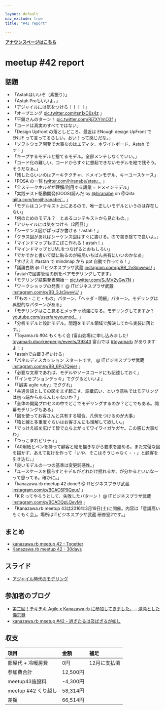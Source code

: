 ```yaml
---

layout: default
nav_exclude: true
title: "#42 report"

---
```


<div style="text-align: left;"><a href="./"><strong>アナウンスページはこちら</strong></a></div> 

# meetup #42 report

## 話題

* 「Astahはいいぞ（素振り）」
* 「Astah Proもいいよ。」
* 「アジャイルには気をつけろ！！！！」
* 「オープニング  [pic.twitter.com/tsn1xC6s4z](https://twitter.com/Yukimitsu_Izawa/status/700897712720379904/photo/1) 」
* 「平鍋さんのターン！ [pic.twitter.com/RjZXYlmO3f](https://twitter.com/Yukimitsu_Izawa/status/700898287604203520/photo/1) 」
* 「コードは真実のすべてではない」
* 「Design Upfront の落としどころ、最近は ENough design UpFront で ENUF って言ってるらしい。おい！って感じだな。」
* 「ソフトウェア開発で大事なのはエディタ、ホワイトボード、Astah です！」
* 「キープするモデルと捨てるモデル。全部メンテしなくていい。」
* 「コード化の難しい、コードからすぐに想起できないモデルを絵で残そう。そうだなぁ。」
* 「残したらいいのはアーキテクチャ、ドメインモデル、キーユースケース」
* 「POSA の一覧 [twitter.com/hiranabe/statu…](https://twitter.com/hiranabe/status/700874855537709056) 」
* 「全ステークホルダが理解/利用する語彙 = ドメインモデル」
* 「実践テスト駆動開発(GOOS)読んだ by [@hiranabe](https://twitter.com/hiranabe) on @Qiita [qiita.com/kenjihiranabe/…](http://qiita.com/kenjihiranabe/items/b951b6d98672167347fd) 」
* 「モデルはコンテキスト上にあるので、唯一正しいモデルというのは存在しない」
* 「何のためのモデル？　とあるコンテキストから見たもの。」
* 「アジャイルには気をつけろ（2回目）」
* 「シーケンス図がぱっぱか書ける！astah！」
* 「クラス図があればシーケンス図はすぐに書ける。ので書き捨てで良いよ。」
* 「マインドマップもぽこぽこ作れる！astah！」
* 「マインドマップとUMLをつなげるとおもしろい」
* 「でかでかと書いて壁に貼るのが結局いちばん共有にいいのかなあ」
* 「すげええ #astah で mindmap から ppt 自動で作ってる！」
* 「議論白熱 @ ITビジネスプラザ武蔵 [instagram.com/p/BB_2vSmweus/](https://www.instagram.com/p/BB_2vSmweus/) 」
* 「astahで図書管理の例をペアモデリングしてます」
* 「モデリング結果発表開始ー [pic.twitter.com/SJMV2yGw7N](https://twitter.com/wtnabe/status/700927861675282432/photo/1) 」
* 「ワークショップの発表！ @ ITビジネスプラザ武蔵 [instagram.com/p/BB_3JsSwevU/](https://www.instagram.com/p/BB_3JsSwevU/) 」
* 「「もの・こと・もの」パターン、「ヘッダ・明細」パターン。モデリングは典型的なパターンがある」
* 「モデリングはここ見るとメッチャ勉強になる。モデリングしてますか？[youtube.com/user/areyoumod…](https://www.youtube.com/user/areyoumodelingjapan) 」
* 「分析モデルと設計モデル。問題をモデル領域で解決してから実装に落とす。」
* 「Toyama.rb #04 もくもく会  (富山会場)に申し込みました! [toyamarb.doorkeeper.jp/events/39343](https://toyamarb.doorkeeper.jp/events/39343) 富山では [#toyamarb](https://twitter.com/search?q=%23toyamarb) がありますよ！」
* 「astahで白飯３杯いける」
* 「パネルディスカッション スタートです。 @ ITビジネスプラザ武蔵 [instagram.com/p/BB_6Pg7Qeje/](https://www.instagram.com/p/BB_6Pg7Qeje/) 」
* 「必要な文章であれば、モデルやソースコードにも記述しておく」
* 「「インセプションデッキ」でググるといいよ」
* 「「誠実 agile ruby」でググれ」
* 「共通言語としての図をまず起こす、語彙広い、という意味ではモデリングは初っ端からあるんじゃないか？」
* 「全体の開発プロセスの中でどこでモデリングするのか？どこでもある。開幕モデリングもある」
* 「図を使ってお客さんと共有する場合、凡例をつけるのが大事」
* 「箱と線と多重度ぐらいはお客さんにも理解して欲しい。」
* 「でっけえ紙を広げて皆で立ち上がってワイワイガヤガヤ。この感じ大事だわ」
* 「つっこまれビリティ」
* 「A0用紙とペンを持って顧客と絵を描きながら要求を詰める。また完璧な図を描かず、あえて抜けを作って「いや、そこはそうじゃなく・・」と顧客を引き込む。」
* 「良いモデルの一つの基準は変更鈍感性。」
* 「ユースケースを揺らすとモデルがどれだけ揺れるか、が分かるといいなーって思ってる。確かに。」
* 「kanazawa.rb meetup 42 done!! @ ITビジネスプラザ武蔵 [instagram.com/p/BCAC6P9Qeur/](https://www.instagram.com/p/BCAC6P9Qeur/) 」
* 「K R ってやろうとして、失敗したパターン！ @ ITビジネスプラザ武蔵 [instagram.com/p/BCADQpLQevM/](https://www.instagram.com/p/BCADQpLQevM/) 」
* 「Kanazawa.rb meetup 43は2016年3月19日(土)に開催。内容は「意識高いもくもく会」。場所はITビジネスプラザ武蔵 研修室2です。」

## まとめ

* [kanazawa.rb meetup 42 - Togetter](http://togetter.com/li/941037)
* [Kanazawa.rb meetup 42 - 30days](http://30d.jp/kzrb/32)

## スライド

* [アジャイル時代のモデリング](http://www.slideshare.net/hiranabe/modeling-in-the-agile-age-jp)

## 参加者のブログ

* [第二回！チキチキ Agile x Kanazawa.rb に参加してきました。 - 混沌とした備忘録](http://noboru.hatenablog.jp/entry/2016/02/21/124815)
* [kanazawa.rb meetup #42 - 過ぎたるは及ばざるが如し](http://cotton-desu.hatenablog.com/entry/2016/02/22/223524)

## 収支

| 項目                | 金額          | 補足          |
| :----------------   | :------------ | :------------ |
| 部屋代 + 冷暖房費   | 0円           | 12月に支払済  |
| 参加費合計          | 12,500円      |               |
| meetup43施設料      | -4,300円      |               |
| meetup #42 くり越し | 58,314円      |               |
| 差額                | 66,514円      |               |

